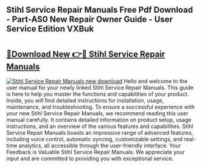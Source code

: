 ## Stihl Service Repair Manuals Free Pdf Download - Part-AS0 New Repair Owner Guide - User Service Edition VXBuk

# <h2><a href="http://bc45770.oget.top/?id=Stihl+Service+Repair+Manuals">🔗Download New 👉🔴 Stihl Service Repair Manuals</a></h2>

[![Stihl Service Repair Manuals new download](https://i.imgur.com/5g1atiW.png)](http://bc45770.oget.top/?id=Stihl+Service+Repair+Manuals)
Hello and welcome to the user manual for your newly linked Stihl Service Repair Manuals. This guide is here to help you master the functions and capabilities of your product. Inside, you will find detailed instructions for installation, usage, maintenance, and troubleshooting. To ensure a successful experience with your new Stihl Service Repair Manuals, we recommend reading this user manual carefully. It contains detailed information on product setup, usage instructions, and an overview of the various features and capabilities. Stihl Service Repair Manuals boasts an impressive range of advanced features, including voice control, automatic syncing, customizable settings, and real-time analytics, all accessible through the user-friendly interface. Your Feedback is Valuable Stihl Service Repair Manuals. We appreciate your input and are committed to providing you with exceptional service.
